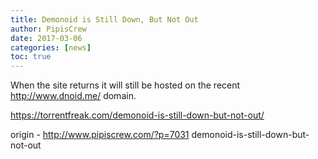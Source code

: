 ```yaml
---
title: Demonoid is Still Down, But Not Out
author: PipisCrew
date: 2017-03-06
categories: [news]
toc: true
---
```


When the site returns it will still be hosted on the recent http://www.dnoid.me/ domain.

https://torrentfreak.com/demonoid-is-still-down-but-not-out/

origin - http://www.pipiscrew.com/?p=7031 demonoid-is-still-down-but-not-out